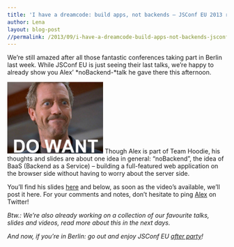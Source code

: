 ```yaml
---
title: 'I have a dreamcode: build apps, not backends – JSConf EU 2013 recap (part 1)'
author: Lena
layout: blog-post
//permalink: /2013/09/i-have-a-dreamcode-build-apps-not-backends-jsconf-eu-2013-recap-part-1/
---
```

We&#8217;re still amazed after all those fantastic conferences taking part in Berlin last week. While JSConf EU is just seeing their last talks, we&#8217;re happy to already show you Alex&#8217; *noBackend-*talk he gave there this afternoon.

<img class="wp-image-431 alignleft" alt="do want" src="/dist1/blog/2013/09/Screen-Shot-2013-09-15-at-18.30.23-300x223.png" width="220" height="164" />
Though Alex is part of Team Hoodie, his thoughts and slides are about one idea in general: &#8220;noBackend&#8221;, the idea of BaaS (Backend as a Service) &#8211; building a full-featured web application on the browser side without having to worry about the server side.

You&#8217;ll find his slides [here][1] and below, as soon as the video&#8217;s available, we&#8217;ll post it here. For your comments and notes, don&#8217;t hesitate to ping [Alex][2] on Twitter!



*Btw.: We&#8217;re also already working on a collection of our favourite talks, slides and videos, read more about this in the next days.*

*And now, if you&#8217;re in Berlin: go out and enjoy JSConf EU [after party][3]!*

&nbsp;

 [1]: https://speakerdeck.com/espylaub/i-have-a-dreamcode-build-apps-not-backends-jsconf-dot-eu-2013
 [2]: http://twitter.com/espylaub
 [3]: http://2013.jsconf.eu/news/2013/09/10/festivities.html
